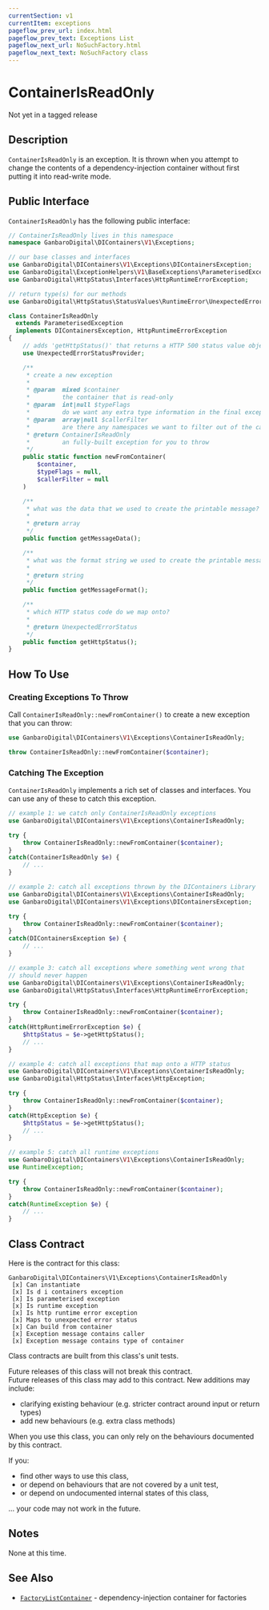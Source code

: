 ```yaml
---
currentSection: v1
currentItem: exceptions
pageflow_prev_url: index.html
pageflow_prev_text: Exceptions List
pageflow_next_url: NoSuchFactory.html
pageflow_next_text: NoSuchFactory class
---
```


# ContainerIsReadOnly

<div class="callout warning" markdown="1">
Not yet in a tagged release
</div>

## Description

`ContainerIsReadOnly` is an exception. It is thrown when you attempt to change the contents of a dependency-injection container without first putting it into read-write mode.

## Public Interface

`ContainerIsReadOnly` has the following public interface:

```php
// ContainerIsReadOnly lives in this namespace
namespace GanbaroDigital\DIContainers\V1\Exceptions;

// our base classes and interfaces
use GanbaroDigital\DIContainers\V1\Exceptions\DIContainersException;
use GanbaroDigital\ExceptionHelpers\V1\BaseExceptions\ParameterisedException;
use GanbaroDigital\HttpStatus\Interfaces\HttpRuntimeErrorException;

// return type(s) for our methods
use GanbaroDigital\HttpStatus\StatusValues\RuntimeError\UnexpectedErrorStatus;

class ContainerIsReadOnly
  extends ParameterisedException
  implements DIContainersException, HttpRuntimeErrorException
{
    // adds 'getHttpStatus()' that returns a HTTP 500 status value object
    use UnexpectedErrorStatusProvider;

    /**
     * create a new exception
     *
     * @param  mixed $container
     *         the container that is read-only
     * @param  int|null $typeFlags
     *         do we want any extra type information in the final exception message?
     * @param  array|null $callerFilter
     *         are there any namespaces we want to filter out of the call stack?
     * @return ContainerIsReadOnly
     *         an fully-built exception for you to throw
     */
    public static function newFromContainer(
        $container,
        $typeFlags = null,
        $callerFilter = null
    )

    /**
     * what was the data that we used to create the printable message?
     *
     * @return array
     */
    public function getMessageData();

    /**
     * what was the format string we used to create the printable message?
     *
     * @return string
     */
    public function getMessageFormat();

    /**
     * which HTTP status code do we map onto?
     *
     * @return UnexpectedErrorStatus
     */
    public function getHttpStatus();
}
```

## How To Use

### Creating Exceptions To Throw

Call `ContainerIsReadOnly::newFromContainer()` to create a new exception that you can throw:

```php
use GanbaroDigital\DIContainers\V1\Exceptions\ContainerIsReadOnly;

throw ContainerIsReadOnly::newFromContainer($container);
```

### Catching The Exception

`ContainerIsReadOnly` implements a rich set of classes and interfaces. You can use any of these to catch this exception.

```php
// example 1: we catch only ContainerIsReadOnly exceptions
use GanbaroDigital\DIContainers\V1\Exceptions\ContainerIsReadOnly;

try {
    throw ContainerIsReadOnly::newFromContainer($container);
}
catch(ContainerIsReadOnly $e) {
    // ...
}
```

```php
// example 2: catch all exceptions thrown by the DIContainers Library
use GanbaroDigital\DIContainers\V1\Exceptions\ContainerIsReadOnly;
use GanbaroDigital\DIContainers\V1\Exceptions\DIContainersException;

try {
    throw ContainerIsReadOnly::newFromContainer($container);
}
catch(DIContainersException $e) {
    // ...
}
```

```php
// example 3: catch all exceptions where something went wrong that
// should never happen
use GanbaroDigital\DIContainers\V1\Exceptions\ContainerIsReadOnly;
use GanbaroDigital\HttpStatus\Interfaces\HttpRuntimeErrorException;

try {
    throw ContainerIsReadOnly::newFromContainer($container);
}
catch(HttpRuntimeErrorException $e) {
    $httpStatus = $e->getHttpStatus();
    // ...
}
```

```php
// example 4: catch all exceptions that map onto a HTTP status
use GanbaroDigital\DIContainers\V1\Exceptions\ContainerIsReadOnly;
use GanbaroDigital\HttpStatus\Interfaces\HttpException;

try {
    throw ContainerIsReadOnly::newFromContainer($container);
}
catch(HttpException $e) {
    $httpStatus = $e->getHttpStatus();
    // ...
}
```

```php
// example 5: catch all runtime exceptions
use GanbaroDigital\DIContainers\V1\Exceptions\ContainerIsReadOnly;
use RuntimeException;

try {
    throw ContainerIsReadOnly::newFromContainer($container);
}
catch(RuntimeException $e) {
    // ...
}
```

## Class Contract

Here is the contract for this class:

    GanbaroDigital\DIContainers\V1\Exceptions\ContainerIsReadOnly
     [x] Can instantiate
     [x] Is d i containers exception
     [x] Is parameterised exception
     [x] Is runtime exception
     [x] Is http runtime error exception
     [x] Maps to unexpected error status
     [x] Can build from container
     [x] Exception message contains caller
     [x] Exception message contains type of container

Class contracts are built from this class's unit tests.

<div class="callout success">
Future releases of this class will not break this contract.
</div>

<div class="callout info" markdown="1">
Future releases of this class may add to this contract. New additions may include:

* clarifying existing behaviour (e.g. stricter contract around input or return types)
* add new behaviours (e.g. extra class methods)
</div>

<div class="callout warning" markdown="1">
When you use this class, you can only rely on the behaviours documented by this contract.

If you:

* find other ways to use this class,
* or depend on behaviours that are not covered by a unit test,
* or depend on undocumented internal states of this class,

... your code may not work in the future.
</div>

## Notes

None at this time.

## See Also

* [`FactoryListContainer`](../FactoryList/FactoryListContainer.html) - dependency-injection container for factories
